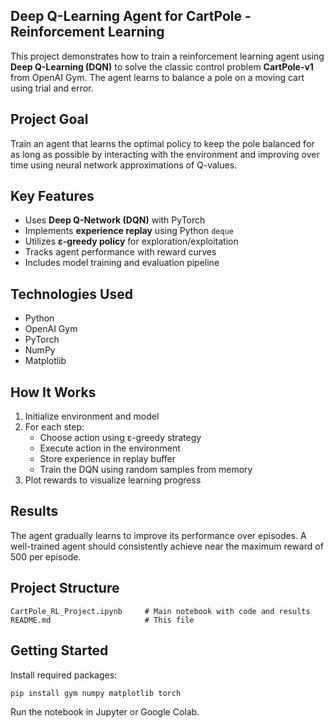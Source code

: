 ## Deep Q-Learning Agent for CartPole - Reinforcement Learning

This project demonstrates how to train a reinforcement learning agent using **Deep Q-Learning (DQN)** to solve the classic control problem **CartPole-v1** from OpenAI Gym. The agent learns to balance a pole on a moving cart using trial and error.

## Project Goal

Train an agent that learns the optimal policy to keep the pole balanced for as long as possible by interacting with the environment and improving over time using neural network approximations of Q-values.

## Key Features

-  Uses **Deep Q-Network (DQN)** with PyTorch
-  Implements **experience replay** using Python `deque`
-  Utilizes **ε-greedy policy** for exploration/exploitation
-  Tracks agent performance with reward curves
-  Includes model training and evaluation pipeline

## Technologies Used

- Python
- OpenAI Gym
- PyTorch
- NumPy
- Matplotlib

## How It Works

1. Initialize environment and model
2. For each step:
   - Choose action using ε-greedy strategy
   - Execute action in the environment
   - Store experience in replay buffer
   - Train the DQN using random samples from memory
3. Plot rewards to visualize learning progress

## Results

The agent gradually learns to improve its performance over episodes. A well-trained agent should consistently achieve near the maximum reward of 500 per episode.

## Project Structure

```
CartPole_RL_Project.ipynb     # Main notebook with code and results
README.md                     # This file
```

## Getting Started

Install required packages:
```bash
pip install gym numpy matplotlib torch
```

Run the notebook in Jupyter or Google Colab.
